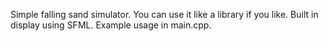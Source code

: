 Simple falling sand simulator.
You can use it like a library if you like.
Built in display using SFML. Example usage in main.cpp.
